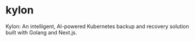 # kylon
Kylon: An intelligent, AI-powered Kubernetes backup and recovery solution built with Golang and Next.js.
